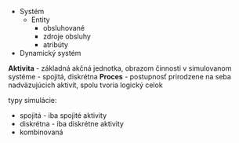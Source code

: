 - Systém
	- Entity
		- obsluhované
		- zdroje obsluhy
		- atribúty
- Dynamický systém

**Aktivita** - základná akčná jednotka, obrazom činnosti v simulovanom systéme
	- spojitá, diskrétna
**Proces** - postupnosť prirodzene na seba nadväzujúcich aktivít, spolu tvoria logický celok

typy simulácie:
- spojitá - iba spojité aktivity
- diskrétna - iba diskrétne aktivity
- kombinovaná
